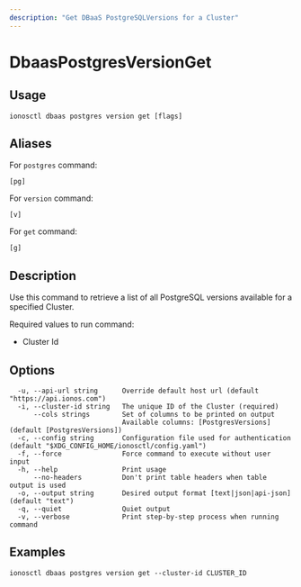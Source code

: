 ```yaml
---
description: "Get DBaaS PostgreSQLVersions for a Cluster"
---
```


# DbaasPostgresVersionGet

## Usage

```text
ionosctl dbaas postgres version get [flags]
```

## Aliases

For `postgres` command:

```text
[pg]
```

For `version` command:

```text
[v]
```

For `get` command:

```text
[g]
```

## Description

Use this command to retrieve a list of all PostgreSQL versions available for a specified Cluster.

Required values to run command:

* Cluster Id

## Options

```text
  -u, --api-url string      Override default host url (default "https://api.ionos.com")
  -i, --cluster-id string   The unique ID of the Cluster (required)
      --cols strings        Set of columns to be printed on output 
                            Available columns: [PostgresVersions] (default [PostgresVersions])
  -c, --config string       Configuration file used for authentication (default "$XDG_CONFIG_HOME/ionosctl/config.yaml")
  -f, --force               Force command to execute without user input
  -h, --help                Print usage
      --no-headers          Don't print table headers when table output is used
  -o, --output string       Desired output format [text|json|api-json] (default "text")
  -q, --quiet               Quiet output
  -v, --verbose             Print step-by-step process when running command
```

## Examples

```text
ionosctl dbaas postgres version get --cluster-id CLUSTER_ID
```

